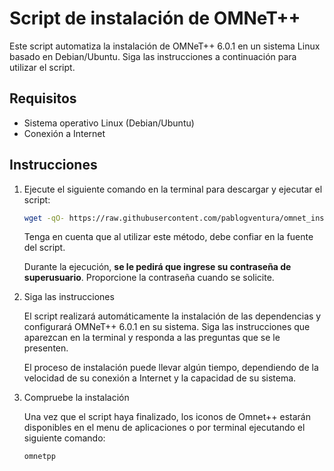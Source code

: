 # Script de instalación de OMNeT++

Este script automatiza la instalación de OMNeT++ 6.0.1 en un sistema Linux basado en Debian/Ubuntu. Siga las instrucciones a continuación para utilizar el script.

## Requisitos

- Sistema operativo Linux (Debian/Ubuntu)
- Conexión a Internet

## Instrucciones

1. Ejecute el siguiente comando en la terminal para descargar y ejecutar el script:

   ```bash
   wget -qO- https://raw.githubusercontent.com/pablogventura/omnet_install/main/install_omnet.sh | bash
   ```

    Tenga en cuenta que al utilizar este método, debe confiar en la fuente del script.

    Durante la ejecución, **se le pedirá que ingrese su contraseña de superusuario**. Proporcione la contraseña cuando se solicite.

2. Siga las instrucciones

    El script realizará automáticamente la instalación de las dependencias y configurará OMNeT++ 6.0.1 en su sistema. Siga las instrucciones que aparezcan en la terminal y responda a las preguntas que se le presenten.

    El proceso de instalación puede llevar algún tiempo, dependiendo de la velocidad de su conexión a Internet y la capacidad de su sistema.

3. Compruebe la instalación

    Una vez que el script haya finalizado, los iconos de Omnet++ estarán disponibles en el menu de aplicaciones o por terminal ejecutando el siguiente comando:
    ```bash
    omnetpp
    ```

